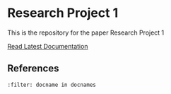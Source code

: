 # Research Project 1

This is the repository for the paper Research Project 1

[Read Latest Documentation](https://jorgensd.github.io/rs69/)

## References
```{bibliography}
:filter: docname in docnames
```
